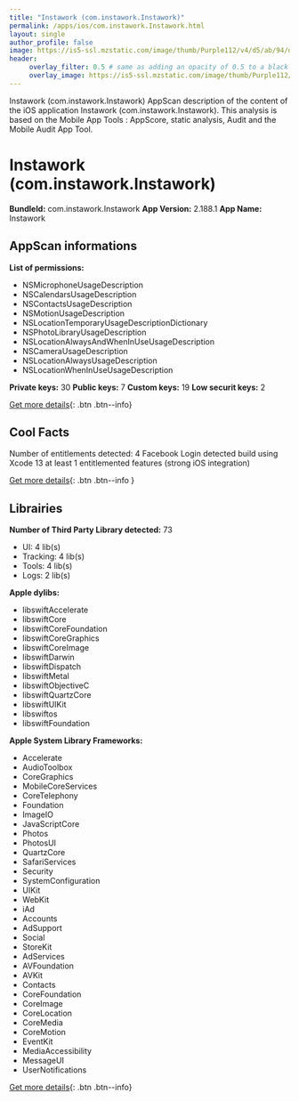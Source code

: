 ```yaml
---
title: "Instawork (com.instawork.Instawork)"
permalink: /apps/ios/com.instawork.Instawork.html
layout: single
author_profile: false
image: https://is5-ssl.mzstatic.com/image/thumb/Purple112/v4/d5/ab/94/d5ab9463-bcdc-7521-edca-7747a5aa4b62/AppIcon-0-0-1x_U007emarketing-0-0-0-10-0-0-sRGB-0-0-0-GLES2_U002c0-512MB-85-220-0-0.png/512x512bb.jpg
header: 
     overlay_filter: 0.5 # same as adding an opacity of 0.5 to a black background
     overlay_image: https://is5-ssl.mzstatic.com/image/thumb/Purple112/v4/d5/ab/94/d5ab9463-bcdc-7521-edca-7747a5aa4b62/AppIcon-0-0-1x_U007emarketing-0-0-0-10-0-0-sRGB-0-0-0-GLES2_U002c0-512MB-85-220-0-0.png/512x512bb.jpg
---
```

Instawork (com.instawork.Instawork) AppScan description of the content of the iOS application Instawork (com.instawork.Instawork). This analysis is based on the Mobile App Tools : AppScore, static analysis, Audit and the Mobile Audit App Tool.

# Instawork (com.instawork.Instawork)

**BundleId:** com.instawork.Instawork
**App Version:** 2.188.1
**App Name:** Instawork


## AppScan informations 

**List of permissions:** 
- NSMicrophoneUsageDescription
- NSCalendarsUsageDescription
- NSContactsUsageDescription
- NSMotionUsageDescription
- NSLocationTemporaryUsageDescriptionDictionary
- NSPhotoLibraryUsageDescription
- NSLocationAlwaysAndWhenInUseUsageDescription
- NSCameraUsageDescription
- NSLocationAlwaysUsageDescription
- NSLocationWhenInUseUsageDescription
  
  
**Private keys:** 30
**Public keys:** 7
**Custom keys:** 19
**Low securit keys:** 2
  
[Get more details](/pricing.html){: .btn .btn--info}

## Cool Facts

Number of entitlements detected: 4
Facebook Login detected
build using Xcode 13
at least 1 entitlemented features (strong iOS integration)
  
[Get more details](/pricing.html){: .btn .btn--info }

## Librairies 
**Number of Third Party Library detected:** 73
- UI: 4 lib(s)
- Tracking: 4 lib(s)
- Tools: 4 lib(s)
- Logs: 2 lib(s)


**Apple dylibs:**
- libswiftAccelerate
- libswiftCore
- libswiftCoreFoundation
- libswiftCoreGraphics
- libswiftCoreImage
- libswiftDarwin
- libswiftDispatch
- libswiftMetal
- libswiftObjectiveC
- libswiftQuartzCore
- libswiftUIKit
- libswiftos
- libswiftFoundation


**Apple System Library Frameworks:**
- Accelerate
- AudioToolbox
- CoreGraphics
- MobileCoreServices
- CoreTelephony
- Foundation
- ImageIO
- JavaScriptCore
- Photos
- PhotosUI
- QuartzCore
- SafariServices
- Security
- SystemConfiguration
- UIKit
- WebKit
- iAd
- Accounts
- AdSupport
- Social
- StoreKit
- AdServices
- AVFoundation
- AVKit
- Contacts
- CoreFoundation
- CoreImage
- CoreLocation
- CoreMedia
- CoreMotion
- EventKit
- MediaAccessibility
- MessageUI
- UserNotifications


  
[Get more details](/pricing.html){: .btn .btn--info}

